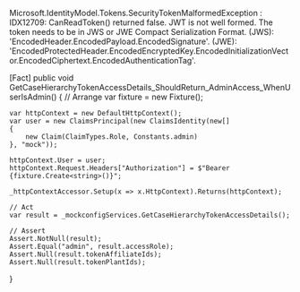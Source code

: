 Microsoft.IdentityModel.Tokens.SecurityTokenMalformedException : IDX12709: CanReadToken() returned false. JWT is not well formed.
The token needs to be in JWS or JWE Compact Serialization Format. (JWS): 'EncodedHeader.EncodedPayload.EncodedSignature'. (JWE): 'EncodedProtectedHeader.EncodedEncryptedKey.EncodedInitializationVector.EncodedCiphertext.EncodedAuthenticationTag'.

[Fact]
public void GetCaseHierarchyTokenAccessDetails_ShouldReturn_AdminAccess_WhenUserIsAdmin()
{
    // Arrange
    var fixture = new Fixture();

    var httpContext = new DefaultHttpContext();
    var user = new ClaimsPrincipal(new ClaimsIdentity(new[]
    {
        new Claim(ClaimTypes.Role, Constants.admin)
    }, "mock"));

    httpContext.User = user;
    httpContext.Request.Headers["Authorization"] = $"Bearer {fixture.Create<string>()}";

    _httpContextAccessor.Setup(x => x.HttpContext).Returns(httpContext);

    // Act
    var result = _mockconfigServices.GetCaseHierarchyTokenAccessDetails();

    // Assert
    Assert.NotNull(result);
    Assert.Equal("admin", result.accessRole);
    Assert.Null(result.tokenAffiliateIds);
    Assert.Null(result.tokenPlantIds);
}
